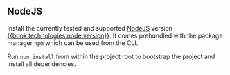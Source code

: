 ## NodeJS
Install the currently tested and supported [NodeJS](https://nodejs.org) version [{{book.technologies.node.version}}](https://nodejs.org/download/release/v6.5.0). It comes prebundled with the package manager `npm` which can be used from the CLI.

Run `npm install` from within the project root to bootstrap the project and install all dependencies.
